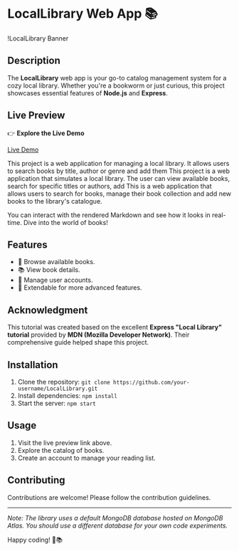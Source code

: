 # LocalLibrary Web App 📚

!LocalLibrary Banner

## Description

The **LocalLibrary** web app is your go-to catalog management system for a cozy local library. Whether you're a bookworm or just curious, this project showcases essential features of **Node.js** and **Express**.

## Live Preview

👉 **Explore the Live Demo**

<a href="https://github.com/jHa1911/Local-Library.git">Live  Demo</a>

This project is a web application for managing a local library. It allows users to search books by title, author or genre and add them
This project is a web application that simulates a local library. The user can view available  books, search for specific titles or authors, add
This is a web application that allows users to search for books, manage their book collection and add new books to the library's catalogue.

You can interact with the rendered Markdown and see how it looks in real-time. Dive into the world of books!

## Features

- 📖 Browse available books.
- 📚 View book details.
- 📝 Manage user accounts.
- 🌟 Extendable for more advanced features.

## Acknowledgment

This tutorial was created based on the excellent **Express "Local Library" tutorial** provided by **MDN (Mozilla Developer Network)**. Their comprehensive guide helped shape this project.

## Installation

1. Clone the repository: `git clone https://github.com/your-username/LocalLibrary.git`
2. Install dependencies: `npm install`
3. Start the server: `npm start`

## Usage

1. Visit the live preview link above.
2. Explore the catalog of books.
3. Create an account to manage your reading list.

## Contributing

Contributions are welcome! Please follow the contribution guidelines.



---

*Note: The library uses a default MongoDB database hosted on MongoDB Atlas. You should use a different database for your own code experiments.*

Happy coding! 🚀📚
